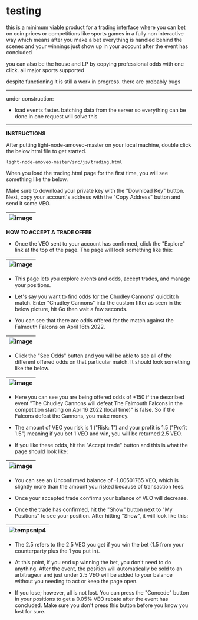 # testing

this is a minimum viable product for a trading interface where you can bet on coin prices or competitions like sports games in a fully non interactive way which means after you make a bet everything is handled behind the scenes and your winnings just show up in your account after the event has concluded

you can also be the house and LP by copying professional odds with one click. all major sports supported

despite functioning it is still a work in progress. there are probably bugs

------------------------------------------------------------------------------------------------------------------------------------------

under construction:

- load events faster. batching data from the server so everything can be done in one request will solve this


------------------------------------------------------------------------------------------------------------------------------------------

**INSTRUCTIONS**

After putting light-node-amoveo-master on your local machine, double click the below html file to get started.

    light-node-amoveo-master/src/js/trading.html

When you load the trading.html page for the first time, you will see something like the below.

Make sure to download your private key with the "Download Key" button. Next, copy your account's address with the "Copy Address" button and send it some VEO.

| ![image](https://user-images.githubusercontent.com/99594388/163622332-2786b1b6-5a29-46eb-923f-fcce9a51acb0.png) |
| ------ |

**HOW TO ACCEPT A TRADE OFFER**

  - Once the VEO sent to your account has confirmed, click the "Explore" link at the top of the page. The page will look something like this:

| ![image](https://user-images.githubusercontent.com/99594388/163634704-298ca635-ce0d-441b-b8a0-306f5eddcb76.png) |
| ------ |
  - This page lets you explore events and odds, accept trades, and manage your positions.

  - Let's say you want to find odds for the Chudley Cannons' quidditch match. Enter "Chudley Cannons" into the custom filter as seen in the below picture, hit Go then wait a few seconds.

  - You can see that there are odds offered for the match against the Falmouth Falcons on April 16th 2022.

| ![image](https://user-images.githubusercontent.com/99594388/163635643-717051db-4dd1-4cd2-8e07-63bf43294557.png) |
| ------ |
  - Click the "See Odds" button and you will be able to see all of the different offered odds on that particular match. It should look something like the below.

| ![image](https://user-images.githubusercontent.com/99594388/163636067-9d06466c-62e2-4854-a65a-59230b838247.png) |
| ------ |
  - Here you can see you are being offered odds of +150 if the described event "The Chudley Cannons will defeat The Falmouth Falcons in the competition starting on Apr 16 2022 (local time)" is false. So if the Falcons defeat the Cannons, you make money.

  - The amount of VEO you risk is 1 ("Risk: 1") and your profit is 1.5 ("Profit 1.5") meaning if you bet 1 VEO and win, you will be returned 2.5 VEO.

  - If you like these odds, hit the "Accept trade" button and this is what the page should look like:

| ![image](https://user-images.githubusercontent.com/99594388/163640758-5d34f418-3eb9-45b6-b606-58c8ef703735.png) |
| ------ |

  - You can see an Unconfirmed balance of -1.00501765 VEO, which is slightly more than the amount you risked because of transaction fees.

  - Once your accepted trade confirms your balance of VEO will decrease.

  - Once the trade has confirmed, hit the "Show" button next to "My Positions" to see your position. After hitting "Show", it will look like this:

| ![tempsnip4](https://user-images.githubusercontent.com/99594388/163648508-27ba2599-6dde-4d89-abce-e95358042b09.png) |
| ------ |

  - The 2.5 refers to the 2.5 VEO you get if you win the bet (1.5 from your counterparty plus the 1 you put in).

  - At this point, if you end up winning the bet, you don't need to do anything. After the event, the position will automatically be sold to an arbitrageur and just under 2.5 VEO will be added to your balance without you needing to act or keep the page open.

  - If you lose; however, all is not lost. You can press the "Concede" button in your positions to get a 0.05% VEO rebate after the event has concluded. Make sure you don't press this button before you know you lost for sure.

